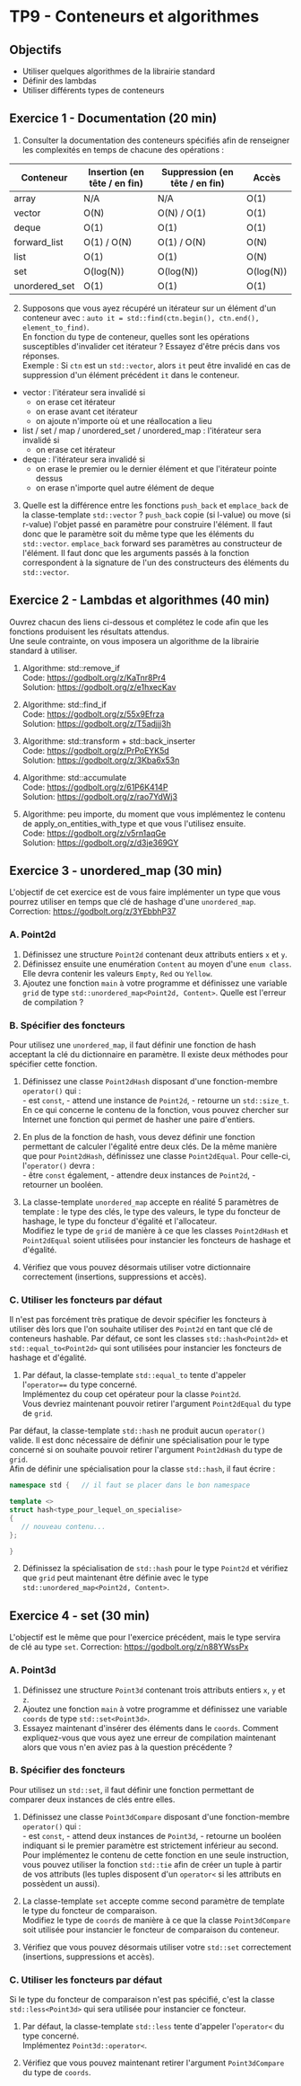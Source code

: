 # TP9 - Conteneurs et algorithmes

## Objectifs

- Utiliser quelques algorithmes de la librairie standard
- Définir des lambdas
- Utiliser différents types de conteneurs

## Exercice 1 - Documentation (20 min)

1. Consulter la documentation des conteneurs spécifiés afin de renseigner les complexités en temps de chacune des opérations :

| Conteneur     | Insertion (en tête / en fin) | Suppression (en tête / en fin) | Accès |
|---------------|--------------|--------------|--------------|
| array         |     N/A      |     N/A      |     O(1)     |
| vector        |     O(N)     | O(N) / O(1)  |     O(1)     |
| deque         |     O(1)     |     O(1)     |     O(1)     |
| forward_list  | O(1) / O(N)  | O(1) / O(N)  |     O(N)     |
| list          |     O(1)     |     O(1)     |     O(N)     |
| set           |  O(log(N))   |  O(log(N))   |  O(log(N))   |
| unordered_set |     O(1)     |     O(1)     |     O(1)     |

2. Supposons que vous ayez récupéré un itérateur sur un élément d'un conteneur avec : `auto it = std::find(ctn.begin(), ctn.end(), element_to_find)`.  
En fonction du type de conteneur, quelles sont les opérations susceptibles d'invalider cet itérateur ? Essayez d'être précis dans vos réponses.  
Exemple : Si `ctn` est un `std::vector`, alors `it` peut être invalidé en cas de suppression d'un élément précédent `it` dans le conteneur.
- vector : l'itérateur sera invalidé si
   - on erase cet itérateur
   - on erase avant cet itérateur
   - on ajoute n'importe où et une réallocation a lieu
- list / set / map / unordered_set / unordered_map : l'itérateur sera invalidé si
   - on erase cet itérateur 
- deque : l'itérateur sera invalidé si
   - on erase le premier ou le dernier élément et que l'itérateur pointe dessus
   - on erase n'importe quel autre élément de deque

3. Quelle est la différence entre les fonctions `push_back` et `emplace_back` de la classe-template `std::vector` ?
`push_back` copie (si l-value) ou move (si r-value) l'objet passé en paramètre pour construire l'élément. Il faut donc que le paramètre soit du même type
que les éléments du `std::vector`.
`emplace_back` forward ses paramètres au constructeur de l'élément. Il faut donc que les arguments passés à la fonction correspondent à la signature de l'un des constructeurs des éléments du `std::vector`.

## Exercice 2 - Lambdas et algorithmes (40 min)

Ouvrez chacun des liens ci-dessous et complétez le code afin que les fonctions produisent les résultats attendus.  
Une seule contrainte, on vous imposera un algorithme de la librairie standard à utiliser.

1. Algorithme: std::remove_if  
   Code: https://godbolt.org/z/KaTnr8Pr4  
   Solution: https://godbolt.org/z/e1hxecKav

2. Algorithme: std::find_if  
   Code: https://godbolt.org/z/55x9Efrza  
   Solution: https://godbolt.org/z/T5adjjj3h

3. Algorithme: std::transform + std::back_inserter  
   Code: https://godbolt.org/z/PrPoEYK5d  
   Solution: https://godbolt.org/z/3Kba6x53n

4. Algorithme: std::accumulate  
   Code: https://godbolt.org/z/61P6K414P  
   Solution: https://godbolt.org/z/rao7YdWj3

6. Algorithme: peu importe, du moment que vous implémentez le contenu de apply_on_entities_with_type et que vous l'utilisez ensuite.  
   Code: https://godbolt.org/z/v5rn1aqGe  
   Solution: https://godbolt.org/z/d3je369GY

## Exercice 3 - unordered_map (30 min)

L'objectif de cet exercice est de vous faire implémenter un type que vous pourrez utiliser en temps que clé de hashage d'une `unordered_map`.
Correction: https://godbolt.org/z/3YEbbhP37

### A. Point2d

1. Définissez une structure `Point2d` contenant deux attributs entiers `x` et `y`.
2. Définissez ensuite une enumération `Content` au moyen d'une `enum class`. Elle devra contenir les valeurs `Empty`, `Red` ou `Yellow`.
3. Ajoutez une fonction `main` à votre programme et définissez une variable `grid` de type `std::unordered_map<Point2d, Content>`. Quelle est l'erreur de compilation ?

### B. Spécifier des foncteurs

Pour utilisez une `unordered_map`, il faut définir une fonction de hash acceptant la clé du dictionnaire en paramètre. Il existe deux méthodes pour spécifier cette fonction.

1. Définissez une classe `Point2dHash` disposant d'une fonction-membre `operator()` qui :  
\- est `const`,
\- attend une instance de `Point2d`,
\- retourne un `std::size_t`.
En ce qui concerne le contenu de la fonction, vous pouvez chercher sur Internet une fonction qui permet de hasher une paire d'entiers.

2. En plus de la fonction de hash, vous devez définir une fonction permettant de calculer l'égalité entre deux clés. De la même manière que pour `Point2dHash`, définissez une classe `Point2dEqual`. Pour celle-ci, l'`operator()` devra :  
\- être `const` également,
\- attendre deux instances de `Point2d`,
\- retourner un booléen.

3. La classe-template `unordered_map` accepte en réalité 5 paramètres de template : le type des clés, le type des valeurs, le type du foncteur de hashage, le type du foncteur d'égalité et l'allocateur.  
Modifiez le type de `grid` de manière à ce que les classes `Point2dHash` et `Point2dEqual` soient utilisées pour instancier les foncteurs de hashage et d'égalité.

4. Vérifiez que vous pouvez désormais utiliser votre dictionnaire correctement (insertions, suppressions et accès).

### C. Utiliser les foncteurs par défaut

Il n'est pas forcément très pratique de devoir spécifier les foncteurs à utiliser dès lors que l'on souhaite utiliser des `Point2d` en tant que clé de conteneurs hashable.
Par défaut, ce sont les classes `std::hash<Point2d>` et `std::equal_to<Point2d>` qui sont utilisées pour instancier les foncteurs de hashage et d'égalité.

1. Par défaut, la classe-template `std::equal_to` tente d'appeler l'`operator==` du type concerné.  
Implémentez du coup cet opérateur pour la classe `Point2d`.  
Vous devriez maintenant pouvoir retirer l'argument `Point2dEqual` du type de `grid`.

Par défaut, la classe-template `std::hash` ne produit aucun `operator()` valide. Il est donc nécessaire de définir une spécialisation pour le type concerné si on souhaite pouvoir retirer l'argument `Point2dHash` du type de `grid`.  
Afin de définir une spécialisation pour la classe `std::hash`, il faut écrire :
```cpp
namespace std {   // il faut se placer dans le bon namespace

template <>
struct hash<type_pour_lequel_on_specialise>
{
   // nouveau contenu...
};

}
```

2. Définissez la spécialisation de `std::hash` pour le type `Point2d` et vérifiez que `grid` peut maintenant être définie avec le type `std::unordered_map<Point2d, Content>`.

## Exercice 4 - set (30 min)

L'objectif est le même que pour l'exercice précédent, mais le type servira de clé au type `set`.
Correction: https://godbolt.org/z/n88YWssPx

### A. Point3d

1. Définissez une structure `Point3d` contenant trois attributs entiers `x`, `y` et `z`.
2. Ajoutez une fonction `main` à votre programme et définissez une variable `coords` de type `std::set<Point3d>`.
3. Essayez maintenant d'insérer des éléments dans le `coords`. Comment expliquez-vous que vous ayez une erreur de compilation maintenant alors que vous n'en aviez pas à la question précédente ?

### B. Spécifier des foncteurs

Pour utilisez un `std::set`, il faut définir une fonction permettant de comparer deux instances de clés entre elles.

1. Définissez une classe `Point3dCompare` disposant d'une fonction-membre `operator()` qui :  
\- est `const`,
\- attend deux instances de `Point3d`,
\- retourne un booléen indiquant si le premier paramètre est strictement inférieur au second.  
Pour implémentez le contenu de cette fonction en une seule instruction, vous pouvez utiliser la fonction `std::tie` afin de créer un tuple à partir de vos attributs (les tuples disposent d'un `operator<` si les attributs en possèdent un aussi).

2. La classe-template `set` accepte comme second paramètre de template le type du foncteur de comparaison.  
Modifiez le type de `coords` de manière à ce que la classe `Point3dCompare` soit utilisée pour instancier le foncteur de comparaison du conteneur.

3. Vérifiez que vous pouvez désormais utiliser votre `std::set` correctement (insertions, suppressions et accès).

### C. Utiliser les foncteurs par défaut

Si le type du foncteur de comparaison n'est pas spécifié, c'est la classe `std::less<Point3d>` qui sera utilisée pour instancier ce foncteur.

1. Par défaut, la classe-template `std::less` tente d'appeler l'`operator<` du type concerné.  
Implémentez `Point3d::operator<`.  

2. Vérifiez que vous pouvez maintenant retirer l'argument `Point3dCompare` du type de `coords`.  

